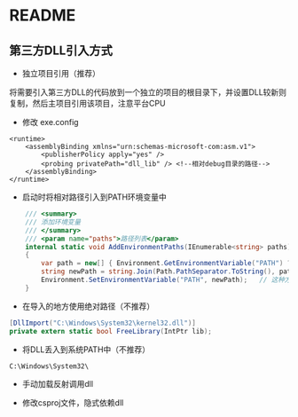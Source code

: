 ﻿# README 

## 第三方DLL引入方式

- 独立项目引用（推荐）

将需要引入第三方DLL的代码放到一个独立的项目的根目录下，并设置DLL较新则复制，然后主项目引用该项目，注意平台CPU

- 修改 exe.config

```exe.config
<runtime>
    <assemblyBinding xmlns="urn:schemas-microsoft-com:asm.v1">
        <publisherPolicy apply="yes" />
        <probing privatePath="dll_lib" /> <!--相对debug目录的路径-->
    </assemblyBinding>
</runtime>
```

- 启动时将相对路径引入到PATH环境变量中

```cs
    /// <summary>
    /// 添加环境变量
    /// </summary>
    /// <param name="paths">路径列表</param>
    internal static void AddEnvironmentPaths(IEnumerable<string> paths)
    {          
        var path = new[] { Environment.GetEnvironmentVariable("PATH") ?? string.Empty };
        string newPath = string.Join(Path.PathSeparator.ToString(), path.Concat(paths));
        Environment.SetEnvironmentVariable("PATH", newPath);   // 这种方式只会修改当前进程的环境变量
    }
```

- 在导入的地方使用绝对路径（不推荐）

```cs
[DllImport("C:\Windows\System32\kernel32.dll")]
private extern static bool FreeLibrary(IntPtr lib);
```

- 将DLL丢入到系统PATH中（不推荐）

`C:\Windows\System32\`


- 手动加载反射调用dll

- 修改csproj文件，隐式依赖dll

